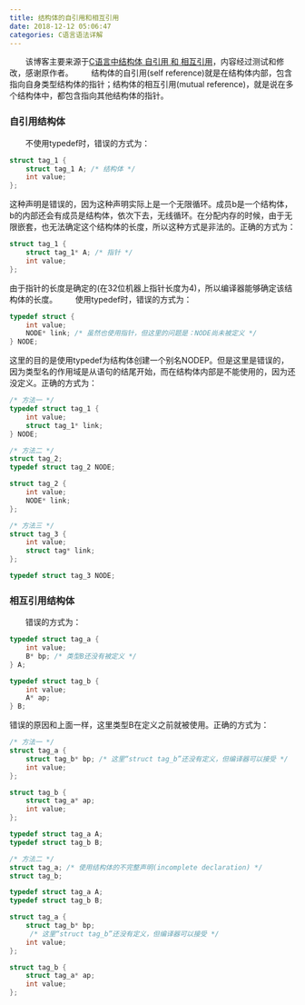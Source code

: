 ```yaml
---
title: 结构体的自引用和相互引用
date: 2018-12-12 05:06:47
categories: C语言语法详解
---
```

&emsp;&emsp;该博客主要来源于[C语言中结构体 自引用 和 相互引用](https://blog.csdn.net/daheiantian/article/details/6233058)，内容经过测试和修改，感谢原作者。
&emsp;&emsp;结构体的自引用(self reference)就是在结构体内部，包含指向自身类型结构体的指针；结构体的相互引用(mutual reference)，就是说在多个结构体中，都包含指向其他结构体的指针。

### 自引用结构体

&emsp;&emsp;不使用typedef时，错误的方式为：

``` c
struct tag_1 {
    struct tag_1 A; /* 结构体 */
    int value;
};
```

这种声明是错误的，因为这种声明实际上是一个无限循环。成员b是一个结构体，b的内部还会有成员是结构体，依次下去，无线循环。在分配内存的时候，由于无限嵌套，也无法确定这个结构体的长度，所以这种方式是非法的。正确的方式为：

``` c
struct tag_1 {
    struct tag_1* A; /* 指针 */
    int value;
};
```

由于指针的长度是确定的(在32位机器上指针长度为4)，所以编译器能够确定该结构体的长度。
&emsp;&emsp;使用typedef时，错误的方式为：

``` c
typedef struct {
    int value;
    NODE* link; /* 虽然也使用指针，但这里的问题是：NODE尚未被定义 */
} NODE;
```

这里的目的是使用typedef为结构体创建一个别名NODEP。但是这里是错误的，因为类型名的作用域是从语句的结尾开始，而在结构体内部是不能使用的，因为还没定义。正确的方式为：

``` c
/* 方法一 */
typedef struct tag_1 {
    int value;
    struct tag_1* link;
} NODE;

/* 方法二 */
struct tag_2;
typedef struct tag_2 NODE;

struct tag_2 {
    int value;
    NODE* link;
};

/* 方法三 */
struct tag_3 {
    int value;
    struct tag* link;
};

typedef struct tag_3 NODE;
```

### 相互引用结构体

&emsp;&emsp;错误的方式为：

``` c
typedef struct tag_a {
    int value;
    B* bp; /* 类型B还没有被定义 */
} A;

typedef struct tag_b {
    int value;
    A* ap;
} B;
```

错误的原因和上面一样，这里类型B在定义之前就被使用。正确的方式为：

``` c
/* 方法一 */
struct tag_a {
    struct tag_b* bp; /* 这里“struct tag_b”还没有定义，但编译器可以接受 */
    int value;
};

struct tag_b {
    struct tag_a* ap;
    int value;
};

typedef struct tag_a A;
typedef struct tag_b B;

/* 方法二 */
struct tag_a; /* 使用结构体的不完整声明(incomplete declaration) */
struct tag_b;

typedef struct tag_a A;
typedef struct tag_b B;

struct tag_a {
    struct tag_b* bp;
     /* 这里“struct tag_b”还没有定义，但编译器可以接受 */
    int value;
};

struct tag_b {
    struct tag_a* ap;
    int value;
};
```